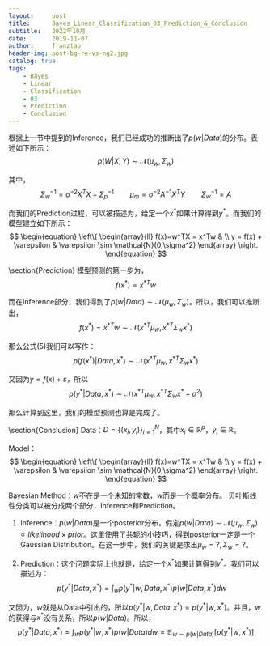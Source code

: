 ```yaml
---
layout:     post
title:      Bayes_Linear_Classification_03_Prediction_&_Conclusion
subtitle:   2022年10月
date:       2019-11-07
author:     franztao
header-img: post-bg-re-vs-ng2.jpg
catalog: true
tags:
    - Bayes
    - Linear
    - Classification
    - 03
    - Prediction
    - Conclusion
---
```


    

根据上一节中提到的Inference，我们已经成功的推断出了$p(w|Data)$的分布。表述如下所示：
$$
\begin{equation}
    p(W|X,Y) \sim \mathcal{N}(\mu_w, \Sigma_w)
\end{equation}
$$

其中，
$$
\begin{equation}
    \Sigma_w^{-1}=\sigma^{-2}X^TX+\Sigma_p^{-1} \qquad \mu_m = \sigma^{-2}A^{-1}X^TY \qquad \Sigma_w^{-1}=A
\end{equation}
$$

而我们的Prediction过程，可以被描述为，给定一个$x^\ast$如果计算得到$y^\ast$。而我们的模型建立如下所示：
$$
\begin{equation}
\left\{
\begin{array}{ll}
      f(x)=w^TX = x^Tw & \\
      y = f(x) + \varepsilon & \varepsilon \sim \mathcal{N}(0,\sigma^2)
\end{array}
\right.    
\end{equation}
$$

\section{Prediction}
模型预测的第一步为，
$$
\begin{equation}
    f(x^\ast) = {x^\ast}^T w 
\end{equation}
$$

而在Inference部分，我们得到了$p(w|Data)\sim \mathcal{N}(\mu_w,\Sigma_w)$。所以，我们可以推断出，
$$
\begin{equation}
    f(x^\ast) = {x^\ast}^T w \sim \mathcal{N}({x^\ast}^T\mu_w, {x^\ast}^T\Sigma_w{x^\ast})
\end{equation}
$$

那么公式(5)我们可以写作：
$$
\begin{equation}
    p(f(x^\ast)|Data,x^\ast) \sim \mathcal{N}({x^\ast}^T\mu_w, {x^\ast}^T\Sigma_w{x^\ast})
\end{equation}
$$

又因为$y = f(x) + \varepsilon$，所以
$$
\begin{equation}
    p(y^\ast|Data,x^\ast) \sim \mathcal{N}({x^\ast}^T\mu_w, {x^\ast}^T\Sigma_w{x^\ast}+\sigma^2)
\end{equation}
$$

那么计算到这里，我们的模型预测也算是完成了。

\section{Conclusion}
Data：$D=\{(x_i,y_i)\}^{N}_{i=1}$，其中$x_i\in\mathbb{R}^{p}$，$y_i\in\mathbb{R}$。

Model：
$$
\begin{equation}
\left\{
\begin{array}{ll}
      f(x)=w^TX = x^Tw & \\
      y = f(x) + \varepsilon & \varepsilon \sim \mathcal{N}(0,\sigma^2)
\end{array}
\right.    
\end{equation}
$$

Bayesian Method：$w$不在是一个未知的常数，$w$而是一个概率分布。
贝叶斯线性分类可以被分成两个部分，Inference和Prediction。

1. Inference：$p(w|Data)$是一个posterior分布，假定$p(w|Data)\sim\mathcal{N}(\mu_w, \Sigma_w) \propto likelihood \times prior$。这里使用了共轭的小技巧，得到posterior一定是一个Gaussian Distribution。在这一步中，我们的关键是求出$\mu_w=?,\Sigma_w=?$。

2. Prediction：这个问题实际上也就是，给定一个$x^\ast$如果计算得到$y^\ast$。我们可以描述为：
$$
\begin{equation}
    p(y^\ast|Data,x^\ast) = \int_w p(y^\ast|w,Data,x^\ast)p(w|Data,x^\ast) dw 
\end{equation}
$$

又因为，$w$就是从Data中引出的，所以$p(y^\ast|w,Data,x^\ast)=p(y^\ast|w,x^\ast)$。并且，$w$的获得与$x^\ast$没有关系，所以$p(w|Data)$。所以，
$$
\begin{equation}
    p(y^\ast|Data,x^\ast) = \int_w p(y^\ast|w,x^\ast)p(w|Data) dw = \mathbb{E}_{w\sim p(w|Data)}[p(y^\ast|w,x^\ast)] 
\end{equation}
$$


